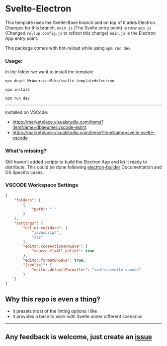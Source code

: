 # Svelte-Electron

This template uses the Svelte-Base branch and on top of it adds Electron.
Changes for this branch. `main.js` (The Svelte entry point) is now `app.js`
(Changed `rollup.config.js` to reflect this change)
`main.js` is the Electron App entry point.

This package comes with hot-reload while using `npm run dev`

### Usage:

In the folder we want to install the template

`npx degit MrAmericanMike/svelte-template#electron`

`npm install`

`npm run dev`


***

Installed on VSCode:
* https://marketplace.visualstudio.com/items?itemName=dbaeumer.vscode-eslint
* https://marketplace.visualstudio.com/items?itemName=svelte.svelte-vscode

### What's missing?

Still haven't added scripts to build the Electron App and let it ready to distribute. This could be done following [electron-builder](https://www.electron.build/) Documentation and OS Specific cases.

### VSCODE Workspace Settings

```json
{
	"folders": [
		{
			"path": "."
		}
	],
	"settings": {
		"eslint.validate": [
			"javascript",
			"css"
		],
		"editor.codeActionsOnSave": {
			"source.fixAll.eslint": true
		},
		"editor.formatOnSave": true,
		"[svelte]": {
			"editor.defaultFormatter": "svelte.svelte-vscode"
		}
	}
}
```

## Why this repo is even a thing?

* It presets most of the linting options I like
* It provides a base to work with Svelte under different scenarios

***

## Any feedback is welcome, just create an [issue](https://github.com/MrAmericanMike/svelte-template/issues)


